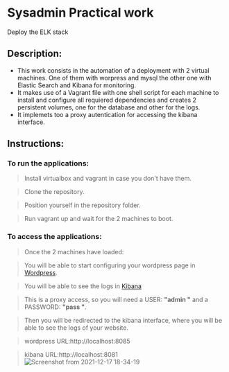 # Sysadmin Practical work
Deploy the ELK stack
## Description:
- This work consists in the automation of a deployment with 2 virtual machines. One of them with worpress and mysql the other one with Elastic Search and Kibana for monitoring.
- It makes use of a Vagrant file with one shell script for each machine to install and configure all requiered  dependencies and creates 2 persistent volumes, one for the database and other for the logs.
- It implemets too a proxy autentication for accessing the kibana interface.
## Instructions:


### To run the applications:

>Install virtualbox and vagrant in case you don't have them.

>Clone the repository.

>Position yourself in the repository folder.

>Run vagrant up and wait for the 2 machines to boot.

### To access the applications:
>Once the 2 machines have loaded:

>You will be able to start configuring your wordpress page in [Wordpress](http://localhost:8085). 

>You will be able to see the logs in [Kibana](http://localhost:8081)  


>This is a proxy access, so you will need a USER: **"admin "** and a PASSWORD: **"pass "**.

>Then you will be redirected to the kibana interface, where you will be able to see the logs of your website.  

>wordpress URL:http://localhost:8085

>kibana URL:http://localhost:8081
![Screenshot from 2021-12-17 18-34-19](https://user-images.githubusercontent.com/95095337/179399247-58b13481-c341-40ff-9334-69c40a05717e.png)


